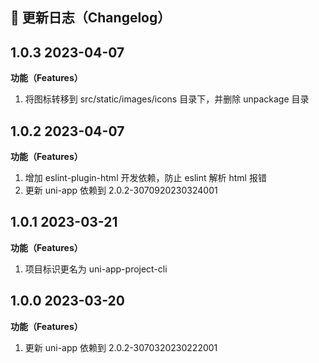 ## 📌 更新日志（Changelog）

## 1.0.3 2023-04-07

**功能（Features）**

1. 将图标转移到 src/static/images/icons 目录下，并删除 unpackage 目录

## 1.0.2 2023-04-07

**功能（Features）**

1. 增加 eslint-plugin-html 开发依赖，防止 eslint 解析 html 报错
2. 更新 uni-app 依赖到 2.0.2-3070920230324001

## 1.0.1 2023-03-21

**功能（Features）**

1. 项目标识更名为 uni-app-project-cli

## 1.0.0 2023-03-20

**功能（Features）**

1. 更新 uni-app 依赖到 2.0.2-3070320230222001
